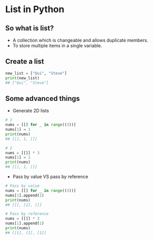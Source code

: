 # List in Python


## So what is list?
- A collection which is changeable and allows duplicate members.
- To store multiple items in a single variable.


## Create a list
```python
new_list = ["Qui", "Steve"]
print(new_list)
## ["Qui", "Steve"]
```


## Some advanced things
- Generate 2D lists
```python
# 1
nums = [[] for _ in range((3))]
nums[1] = 1
print(nums)
## [[], 1, []]

# 2
nums = [[]] * 3
nums[1] = 1
print(nums)
## [[], 1, []]
```

- Pass by value VS pass by reference
```python
# Pass by value
nums = [[] for _ in range((3))]
nums[1].append(1)
print(nums)
## [[], [1], []]

# Pass by reference
nums = [[]] * 3
nums[1].append(1)
print(nums)
## [[1], [1], [1]]
```